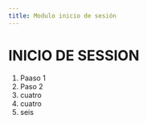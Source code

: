 ```yaml
---
title: Modulo inicio de sesión
---
```


# INICIO DE SESSION

1. Paaso 1
2. Paso 2
3. cuatro
4. cuatro
5. seis